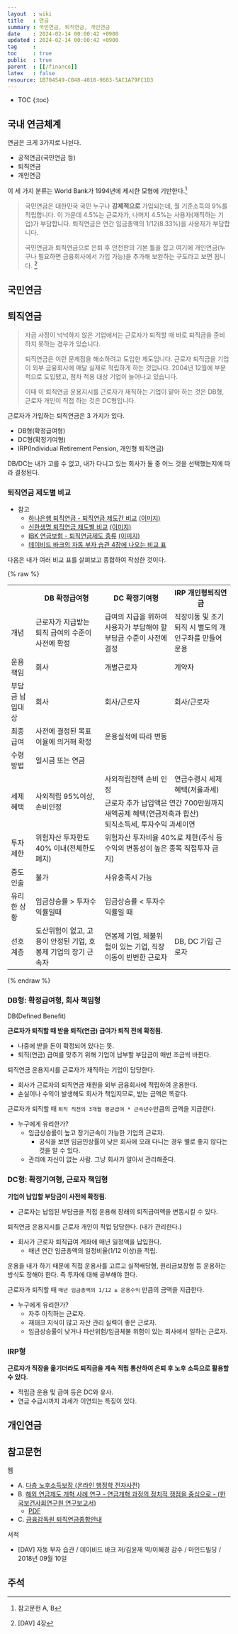 ```yaml
---
layout  : wiki
title   : 연금 
summary : 국민연금, 퇴직연금, 개인연금
date    : 2024-02-14 00:00:42 +0900
updated : 2024-02-14 00:00:42 +0900
tag     : 
toc     : true
public  : true
parent  : [[/finance]] 
latex   : false
resource: 1B704549-C048-4018-9683-5AC1A79FC1D3
---
```

* TOC
{:toc}

## 국내 연금체계

연금은 크게 3가지로 나뉜다.

- 공적연금(국민연금 등)
- 퇴직연금
- 개인연금

이 세 가지 분류는 World Bank가 1994년에 제시한 모형에 기반한다.[^wb-1994]

> 국민연금은 대한민국 국민 누구나 **강제적으로** 가입되는데, 월 기준소득의 9%를 적립합니다.
이 가운데 4.5%는 근로자가, 나머지 4.5%는 사용자(재직하는 기업)가 부담합니다.
퇴직연금은 연간 임금총액의 1/12(8.33%)을 사용자가 부담합니다.
>
> 국민연금과 퇴직연금으로 은퇴 후 안전판의 기본 틀을 잡고
여기에 개인연금(누구나 필요하면 금융회사에서 가입 가능)을 추가해 보완하는 구도라고 보면 됩니다.
[^dav-4]

## 국민연금


## 퇴직연금

> 자금 사정이 넉넉하지 않은 기업에서는 근로자가 퇴직할 때 바로 퇴직금을 준비하지 못하는 경우가 있습니다.
>
> 퇴직연금은 이런 문제점을 해소하려고 도입한 제도입니다.
근로자 퇴직금을 기업이 외부 금융회사에 매달 실제로 적립하게 하는 것입니다.
2004년 12월에 부분적으로 도입됐고, 점차 적용 대상 기업이 늘어나고 있습니다.
>
> 이때 이 퇴직연금 운용지시를 근로자가 재직하는 기업이 맡아 하는 것은 DB형, 근로자 개인이 직접 하는 것은 DC형입니다.

근로자가 가입하는 퇴직연금은 3 가지가 있다.

- DB형(확정급여형)
- DC형(확정기여형)
- IRP(Individual Retirement Pension, 개인형 퇴직연금)

DB/DC는 내가 고를 수 없고, 내가 다니고 있는 회사가 둘 중 어느 것을 선택했는지에 따라 결정된다.

### 퇴직연금 제도별 비교

- 참고
    - [하나은행 퇴직연금 - 퇴직연금 제도간 비교]( https://pension.kebhana.com/rpc/hhom/kr/rpc08220700.do ) [(이미지)]( /resource/F0/E62955-7750-42FD-9183-E5B4913F86E4/103163958-3e008a00-4848-11eb-953f-d2e0fa203098.png )
    - [신한생명 퇴직연금 제도별 비교]( https://www.shinhanlife.co.kr/pbc/a/PBCA204.jsp ) [(이미지)]( /resource/F0/E62955-7750-42FD-9183-E5B4913F86E4/103163974-89b33380-4848-11eb-9144-3609ba42e5aa.png )
    - [IBK 연금보험 - 퇴직연금제도 종류]( https://www.ibki.co.kr/process/HP_RTANTY_SYS_KND_STD5 ) [(이미지)]( /resource/F0/E62955-7750-42FD-9183-E5B4913F86E4/103163995-e6165300-4848-11eb-91d7-1aa1fb2c9663.png )
    - [데이비드 바크의 자동 부자 습관 4장에 나오는 비교 표]( /resource/F0/E62955-7750-42FD-9183-E5B4913F86E4/103163913-9e42fc00-4847-11eb-8c65-0571b9d888b0.png )

다음은 내가 여러 비교 표를 살펴보고 종합하여 작성한 것이다.

{% raw %}
<table>
  <tr>
    <th></th>
    <th>DB 확정급여형</th>
    <th>DC 확정기여형</th>
    <th>IRP 개인형퇴직연금</th>
  </tr>
  <tr>
    <td>개념</td>
    <td>근로자가 지급받는 퇴직 급여의 수준이 사전에 확정</td>
    <td>급여의 지급을 위하여 사용자가 부담해야 할 부담금 수준이 사전에 결정</td>
    <td>직장이동 및 조기 퇴직 시 별도의 개인구좌를 만들어 운용</td>
  </tr>
  <tr>
    <td>운용책임</td>
    <td>회사</td>
    <td>개별근로자</td>
    <td>계약자</td>
  </tr>
  <tr>
    <td>부담금 납입대상</td>
    <td>회사</td>
    <td>회사/근로자</td>
    <td>회사/근로자</td>
  </tr>
  <tr>
    <td>최종급여</td>
    <td>사전에 결정된 목표이율에 의거해 확정</td>
    <td colspan="2">운용실적에 따라 변동</td>
  </tr>
  <tr>
    <td>수령방법</td>
    <td colspan="3">일시금 또는 연금</td>
  </tr>
  <tr>
    <td rowspan="2">세제혜택</td>
    <td rowspan="2">사외적립 95%이상, 손비인정</td>
    <td>
    사외적립전액 손비 인정<br/>
    </td>
    <td>
    연금수령시 세제 혜택(저율과세)<br/>
    </td>
  </tr>
  <tr>
    <td colspan="2">
    근로자 추가 납입액은 연간 700만원까지 새액공제 혜택(연금저축과 합산)<br/>
    퇴직소득세, 투자수익 과세이연
    </td>
  </tr>
  <tr>
    <td>투자제한</td>
    <td>위험자산 투자한도 40% 이내(전체한도폐지)</td>
    <td colspan="2">위험자산 투자비율 40%로 제한(주식 등 수익의 변동성이 높은 종목 직접투자 금지)</td>
  </tr>
  <tr>
    <td>중도인출</td>
    <td>불가</td>
    <td colspan="2">사유충족시 가능</td>
  </tr>
  <tr>
    <td>유리한 상황</td>
    <td>임금상승률 &gt; 투자수익률일때</td>
    <td>임금상승률 &lt; 투자수익률일 때</td>
    <td></td>
  </tr>
  <tr>
    <td>선호계층</td>
    <td>도산위험이 없고, 고용이 안정된 기업, 호봉제 기업의 장기 근속자</td>
    <td>연봉제 기업, 체불위험이 있는 기업, 직장이동이 빈번한 근로자</td>
    <td>DB, DC 가입 근로자</td>
  </tr>
  <!--
  <tr>
    <td></td>
    <td></td>
    <td></td>
    <td></td>
  </tr>
  -->
</table>
{% endraw %}

### DB형: 확정급여형, 회사 책임형

DB(Defined Benefit)

**근로자가 퇴직할 때 받을 퇴직(연금) 급여가 퇴직 전에 확정됨.**
- 나중에 받을 돈이 확정되어 있다는 뜻.
- 퇴직(연금) 급여를 맞추기 위해 기업이 납부할 부담금이 매번 조금씩 바뀐다.

퇴직연금 운용지시를 근로자가 재직하는 기업이 담당한다.
- 회사가 근로자의 퇴직연금 재원을 외부 금융회사에 적립하여 운용한다.
- 손실이나 수익이 발생해도 회사가 책임지므로, 받는 금액은 똑같다.

근로자가 퇴직할 때 `퇴직 직전의 3개월 평균급여 * 근속년수`만큼의 금액을 지급한다.

- 누구에게 유리한가?
    - 임금상승률이 높고 장기근속이 가능한 기업의 근로자.
        - 공식을 보면 임금인상률이 낮은 회사에 오래 다니는 경우 별로 좋지 않다는 것을 알 수 있다.
    - 관리에 자신이 없는 사람. 그냥 회사가 알아서 관리해준다.

### DC형: 확정기여형, 근로자 책임형

**기업이 납입할 부담금이 사전에 확정됨.**
- 근로자는 납입된 부담금을 직접 운용해 장래의 퇴직급여액을 변동시킬 수 있다.

퇴직연금 운용지시를 근로자 개인이 직업 담당한다. (내가 관리한다.)
- 회사가 근로자 퇴직급여 계좌에 매년 일정액을 납입한다.
    - 매년 연간 임금총액의 일정비율(1/12 이상)을 적립.

운용을 내가 하기 때문에 직접 운용사를 고르고
실적배당형, 원리금보장형 등 운용하는 방식도 정해야 한다.
즉 투자에 대해 공부해야 한다.

근로자가 퇴직할 때 `매년 임금총액의 1/12 ± 운용수익` 만큼의 금액을 지급한다.

- 누구에게 유리한가?
    - 자주 이직하는 근로자.
    - 재태크 지식이 많고 자산 관리 실력이 좋은 근로자.
    - 임금상승률이 낮거나 파산위험/임금체불 위험이 있는 회사에서 일하는 근로자.

### IRP형

**근로자가 직장을 옮기더라도 퇴직금을 계속 적립 통산하여 은퇴 후 노후 소득으로 활용할 수 있다.**

- 적립금 운용 및 급여 등은 DC와 유사.
- 연금 수급시까지 과세가 이연되는 특징이 있다.


## 개인연금


## 참고문헌

웹

- A. [다층 노후소득보장 (온라인 행정학 전자사전)]( https://www.kapa21.or.kr/epadic/print.php?num=730 )
- B. [해외 연금제도 개혁 사례 연구 - 연금개혁 과정의 정치적 쟁점을 중심으로 - (한국보건사회연구원 연구보고서)]( https://www.kihasa.re.kr/web/publication/research/view.do?division=001&menuId=44&tid=71&bid=12&ano=500 )
    - [PDF]( /resource/F0/E62955-7750-42FD-9183-E5B4913F86E4/2006-21-1.pdf )
- C. [금융감독원 퇴직연금종합안내]( http://m.fss.or.kr:8000/pension/cmsContents/contentsView.do?mId=M06050100000000 )

서적
- [DAV] 자동 부자 습관 / 데이비드 바크 저/김윤재 역/이혜경 감수 / 마인드빌딩 / 2018년 09월 10일

## 주석

[^wb-1994]: 참고문헌 A, B
[^dav-4]: [DAV] 4장

[^shinhan-db]: [신한생명 퇴직연금 제도의 종류]( https://www.shinhanlife.co.kr/pbc/a/PBCA231.jsp ) 
